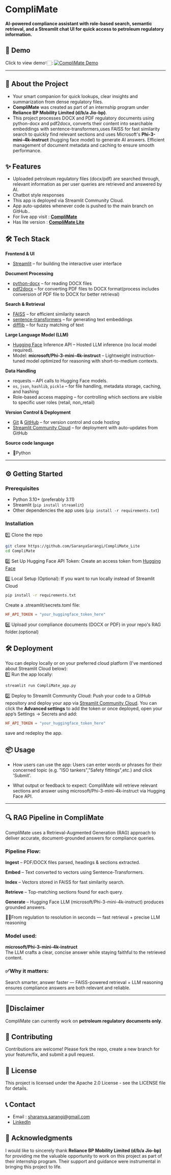 # CompliMate
**AI-powered compliance assistant with role-based search, semantic retrieval, and a Streamlit chat UI for quick access to petroleum regulatory information.**
## 🎥 Demo
Click to view demo👇🏻:
[![CompliMate Demo](assets/CompliMate.png)](https://github.com/user-attachments/assets/321868b8-d132-41de-ba7b-e3f990708521)

---

## 🚀 About the Project

- Your smart companion for quick lookups, clear insights and summarization from dense regulatory files.
- **CompliMate** was created as part of an internship program under **Reliance BP Mobility Limited (d/b/a Jio-bp)**.
- This project processes DOCX and PDF regulatory documents using python-docx and pdf2docx, converts their content into searchable embeddings with sentence-transformers,uses FAISS for fast similarity search to quickly find relevant sections and uses Microsoft's **Phi-3-mini-4k-instruct** (hugging face model) to generate AI answers. Efficient management of document metadata and caching to ensure smooth performance.

## ✨ Features

- Uploaded petroleum regulatory files (docx/pdf) are searched through, relevant information as per user queries are retrieved and answered by AI.
- Chatbot style responses
- This app is deployed via Streamlit Community Cloud.
- App auto-updates whenever code is pushed to the main branch on GitHub..
- For live app visit : **[CompliMate](https://complimate-bysaranyasarangi.streamlit.app/)**
- Has lite version : **[CompliMate Lite](https://github.com/SaranyaSarangi/CompliMate_Lite)** 

## 🛠️ Tech Stack

**Frontend & UI**
- [Streamlit](https://streamlit.io/) – for building the interactive user interface

**Document Processing**
- [python-docx](https://python-docx.readthedocs.io/) – for reading DOCX files
- [pdf2docx](https://pypi.org/project/pdf2docx/) – for converting PDF files to DOCX format(process includes conversion of PDF file to DOCX for better retrieval)

**Search & Retrieval**
- [FAISS](https://faiss.ai/) – for efficient similarity search
- [sentence-transformers](https://www.sbert.net/) – for generating text embeddings
- [difflib](https://docs.python.org/3/library/difflib.html) – for fuzzy matching of text

**Large Language Model (LLM)**
- [Hugging Face](https://huggingface.co/) Inference API – Hosted LLM inference (no local model required).
- Model: **microsoft/Phi-3-mini-4k-instruct** – Lightweight instruction-tuned model optimized for reasoning with short-to-medium contexts.

**Data Handling**
- requests – API calls to Hugging Face models.
- `os`, `json`, `hashlib`, `pickle` – for file handling, metadata storage, caching, and hashing
- Role-based access mapping – for controlling which sections are visible to specific user roles (retail, non_retail)

**Version Control & Deployment**
- [Git](https://git-scm.com/) & [GitHub](https://github.com/) – for version control and code hosting
- [Streamlit Community Cloud](https://streamlit.io/cloud) – for deployment with auto-updates from GitHub

**Source code language**
- 🐍Python

---

## ⚙️ Getting Started

### Prerequisites

- Python 3.10+ (preferably 3.11)
- Streamlit (`pip install streamlit`)
- Other dependencies the app uses (`pip install -r requirements.txt`)

### Installation

1️⃣ Clone the repo  
```bash
git clone https://github.com/SaranyaSarangi/CompliMate_Lite
cd CompliMate
```
2️⃣ Set Up Hugging Face API Token:
Create an access token from [Hugging Face](https://huggingface.co/)

3️⃣ Local Setup (Optional):
If you want to run locally instead of Streamlit Cloud
```bash
pip install -r requirements.txt
```
Create a .streamlit/secrets.toml file:
```toml
HF_API_TOKEN = "your_huggingface_token_here"
```
4️⃣ Upload your compliance documents (DOCX or PDF) in your repo's RAG folder.(optional)

## 🛠️ Deployment
You can deploy locally or on your preferred cloud platform (I've mentioned about Streamlit Cloud below):  
1️⃣ Run the app locally:
```bash
streamlit run CompliMate_app.py
```
2️⃣ Deploy to Streamlit Community Cloud:
Push your code to a GitHub repository and deploy your app via [Streamlit Community Cloud](https://streamlit.io/cloud).
You can click the **Advanced settings** to add the token or
once deployed, open your app’s Settings → Secrets and add:
```toml
HF_API_TOKEN = "your_huggingface_token_here"
```
save and redeploy the app.

## 📦 Usage
- How users can use the app:
Users can enter words or phrases for their concerned topic (e.g. "ISO tankers","Safety fittings",etc.) and click 'Submit'.

- What output or feedback to expect:
CompliMate will retrieve relevant sections and answer using microsoft/Phi-3-mini-4k-instruct via Hugging Face API.

---

## 🔍 RAG Pipeline in CompliMate
CompliMate uses a Retrieval-Augmented Generation (RAG) approach to deliver accurate, document-grounded answers for compliance queries.  
### Pipeline Flow:
**Ingest** – PDF/DOCX files parsed, headings & sections extracted.

**Embed** – Text converted to vectors using Sentence-Transformers.

**Index** – Vectors stored in FAISS for fast similarity search.

**Retrieve** – Top-matching sections found for each query.

**Generate** – Hugging Face LLM (microsoft/Phi-3-mini-4k-instruct) produces grounded answers.

💪🏻From regulation to resolution in seconds — fast retrieval + precise LLM reasoning

### Model used:  
**microsoft/Phi-3-mini-4k-instruct**  
The LLM crafts a clear, concise answer while staying faithful to the retrieved content.

### ✅Why it matters:
Search smarter, answer faster — FAISS-powered retrieval + LLM reasoning ensures compliance answers are both relevant and reliable.

---

## 📌Disclaimer
CompliMate can currently work on **petroleum regulatory documents only**.

## 🤝 Contributing
Contributions are welcome! Please fork the repo, create a new branch for your feature/fix, and submit a pull request.

## 📄 License
This project is licensed under the Apache 2.0 License - see the LICENSE file for details.

## 📞 Contact
- Email : sharanya.sarangi@gmail.com
- [LinkedIn](https://www.linkedin.com/in/saranya-sarangi-5b3745374/)

## 🎉 Acknowledgments
I would like to sincerely thank **Reliance BP Mobility Limited (d/b/a Jio-bp)** for providing me the valuable opportunity to work on this project as part of their internship program. Their support and guidance were instrumental in bringing this project to life.
